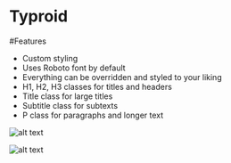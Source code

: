 <h1>Typroid</h1>

#Features
* Custom styling
* Uses Roboto font by default
* Everything can be overridden and styled to your liking
* H1, H2, H3 classes for titles and headers
* Title class for large titles
* Subtitle class for subtexts
* P class for paragraphs and longer text

![alt text](https://raw.github.com/theDazzler/Typroid/master/images/typroid_example1_framed.png "edit text backgrounds rounded")

![alt text](https://raw.github.com/theDazzler/Typroid/master/images/typroid_example2_framed.png "edit text backgrounds rounded")
